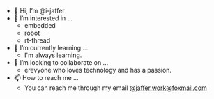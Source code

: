 - 👋 Hi, I’m @i-jaffer
- 👀 I’m interested in ...
  - embedded
  - robot
  - rt-thread
- 🌱 I’m currently learning ...
  - I'm always learning.
- 💞️ I’m looking to collaborate on ...
  - erevyone who loves technology and has a passion.
- 📫 How to reach me ...
  - You can reach me through my email @jaffer.work@foxmail.com

<!---
i-jaffer/i-jaffer is a ✨ special ✨ repository because its `README.md` (this file) appears on your GitHub profile.
You can click the Preview link to take a look at your changes.
--->
